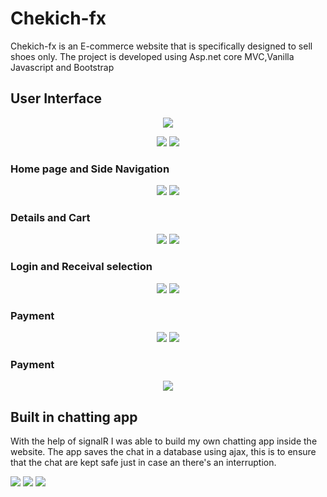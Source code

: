 # Chekich-fx
Chekich-fx is an E-commerce website that is specifically designed to sell shoes only.
The project is developed using Asp.net core MVC,Vanilla Javascript and Bootstrap
<h2>User Interface</h2>
<p align="center">
  <img src="https://github.com/Siyabongahenry/Project-Images/blob/main/Chekich/Store/img.png"/>
</p>
<p align="center">
     <img src="https://github.com/Siyabongahenry/Project-Images/blob/main/Chekich/Store/img1.png"/>
    <img src="https://github.com/Siyabongahenry/Project-Images/blob/main/Chekich/Store/img3.png"/>
</p>
<h3>Home page and Side Navigation</h3>
<p align="center">
  <img src="https://github.com/Siyabongahenry/Project-Images/blob/main/Chekich/Store/img4.png"/>
   <img src="https://github.com/Siyabongahenry/Project-Images/blob/main/Chekich/Store/img5.png"/>
</p>
<h3>Details and Cart</h3>
<p align="center">
  <img src="https://github.com/Siyabongahenry/Project-Images/blob/main/Chekich/Store/img6.png"/>
  <img src="https://github.com/Siyabongahenry/Project-Images/blob/main/Chekich/Store/img7.png"/>
</p>
<h3>Login and Receival selection</h3>
<p align="center">
  <img src="https://github.com/Siyabongahenry/Project-Images/blob/main/Chekich/Store/img8.png"/>
  <img src="https://github.com/Siyabongahenry/Project-Images/blob/main/Chekich/Store/img9.png"/>
</p>
<h3>Payment</h3>
<p align="center">
  <img src="https://github.com/Siyabongahenry/Project-Images/blob/main/Chekich/Store/img10.png"/>
  <img src="https://github.com/Siyabongahenry/Project-Images/blob/main/Chekich/Store/img11.png"/>
</p>
<h3>Payment</h3>
<p align="center">
  <img src="https://github.com/Siyabongahenry/Project-Images/blob/main/Chekich/Store/img12.png"/>
</p>
<h2>Built in chatting app</h2>
<p aligh="center">
  With the help of signalR I was able to build my own chatting app inside the website. The app saves the chat in a database using ajax, this is to
  ensure that the chat are kept safe just in case an there's an interruption.
</p>
<p align="center>
  <img src="https://github.com/Siyabongahenry/Project-Images/blob/main/Chekich/Chat/img1.png"/>
  <img src="https://github.com/Siyabongahenry/Project-Images/blob/main/Chekich/Chat/img2.png"/>                                                                             <img src="https://github.com/Siyabongahenry/Project-Images/blob/main/Chekich/Chat/img3.png"/>
  <img src="https://github.com/Siyabongahenry/Project-Images/blob/main/Chekich/Chat/img4.png"/>
</p>
                                                                                                   


